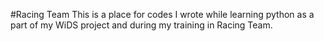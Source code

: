 #Racing Team
This is a place for codes I wrote while learning python as a part of my WiDS project and during my training in Racing Team.
